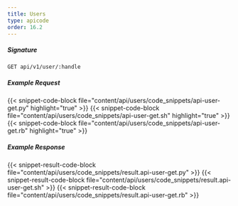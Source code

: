```yaml
---
title: Users
type: apicode
order: 16.2
---
```


##### Signature
`GET api/v1/user/:handle`
##### Example Request
{{< snippet-code-block file="content/api/users/code_snippets/api-user-get.py" highlight="true" >}}
{{< snippet-code-block file="content/api/users/code_snippets/api-user-get.sh" highlight="true" >}}
{{< snippet-code-block file="content/api/users/code_snippets/api-user-get.rb" highlight="true" >}}
##### Example Response
{{< snippet-result-code-block file="content/api/users/code_snippets/result.api-user-get.py" >}}
{{< snippet-result-code-block file="content/api/users/code_snippets/result.api-user-get.sh" >}}
{{< snippet-result-code-block file="content/api/users/code_snippets/result.api-user-get.rb" >}}